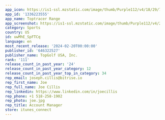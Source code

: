 ```yaml
---
app_icon: https://is1-ssl.mzstatic.com/image/thumb/Purple112/v4/18/29/75/18297597-6c28-147c-6845-031a5a704864/AppIcon-0-0-1x_U007emarketing-0-7-0-85-220.png/1024x1024bb.png
app_id: '1336223555'
app_name: Toptracer Range
app_screenshot: https://is1-ssl.mzstatic.com/image/thumb/Purple112/v4/2b/6d/73/2b6d7393-2177-0a74-5564-c0d835468bb7/528ca9f6-ba14-46ba-8e3d-e8d7935267cc_ttr-app-preview-1284x2778-english-01.jpg/1284x2778bb.png
category: Sports
country: US
id: uwMhE_SpFTCq
language: en
most_recent_release: '2024-02-20T00:00:00'
publisher_id: '646322527'
publisher_name: TopGolf USA, Inc.
rank: '111'
release_count_in_past_year: '24'
release_count_in_past_year_category: 12
release_count_in_past_year_top_in_category: 34
rep_email: joseph.cillis@bitrise.io
rep_first_name: Joe
rep_full_name: Joe Cillis
rep_linkedin: https://www.linkedin.com/in/joecillis
rep_phone: +1 518-258-1902
rep_photo: joe.jpg
rep_title: Account Manager
store: itunes_connect
---
```

